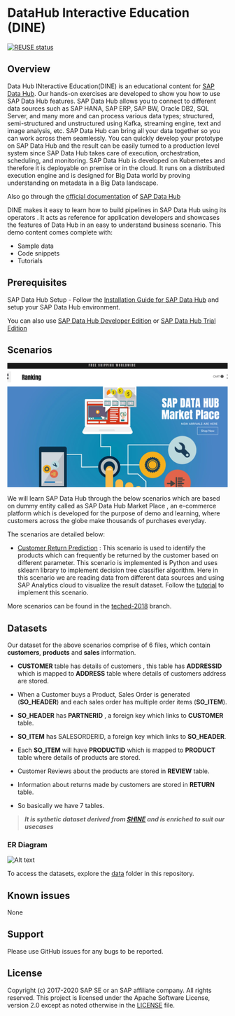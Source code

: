 # DataHub Interactive Education (DINE)

[![REUSE status](https://api.reuse.software/badge/github.com/SAP-samples/datahub-dine)](https://api.reuse.software/info/github.com/SAP-samples/datahub-dine)

## Overview

Data Hub INteractive Education(DINE) is an educational content for [SAP Data Hub](https://www.sap.com/products/data-hub.html). Our hands-on exercises are developed to show you how to use SAP Data Hub features. 
SAP Data Hub allows you to connect to different data sources such as SAP HANA, SAP ERP, SAP BW, Oracle DB2, SQL Server, and many more and can process various data types; structured, semi-structured and unstructured using Kafka, streaming engine, text and image analysis, etc. SAP Data Hub can bring all your data together so you can work across them seamlessly. You can quickly develop your prototype on SAP Data Hub and the result can be easily turned to a production level system since SAP Data Hub takes care of execution, orchestration, scheduling, and monitoring. SAP Data Hub is developed on Kubernetes and therefore it is deployable on premise or in the cloud. It runs on a distributed execution engine and is designed for Big Data world by proving understanding on metadata in a Big Data landscape. 

Also go through the [official documentation](https://help.sap.com/viewer/p/SAP_DATA_HUB) of [SAP Data Hub](https://www.sap.com/products/data-hub.html)

DINE makes it easy to learn how to build pipelines in SAP Data Hub using its operators . It acts as reference for application developers and showcases the features of Data Hub in an easy to understand business scenario. This demo content comes complete with:  
- Sample data
- Code snippets
- Tutorials


## Prerequisites

SAP Data Hub Setup - Follow the [Installation Guide for SAP Data Hub](https://help.sap.com/viewer/e66c399612e84a83a8abe97c0eeb443a/2.4.latest/en-US/9f866d8ef9a94c30947f12e73eaf0dd9.html) and setup your SAP Data Hub environment.

You can also use [SAP Data Hub Developer Edition](https://blogs.sap.com/2017/12/06/sap-data-hub-developer-edition/) or [SAP Data Hub Trial Edition](https://blogs.sap.com/2018/04/26/sap-data-hub-trial-edition/)


## Scenarios

![Alt text](./data/Picture1.png "Optional title")

We will learn SAP Data Hub through the below scenarios which are based on dummy entity called as SAP Data Hub Market Place , an e-commerce platform which is developed for the purpose of demo and learning, where customers across the globe make thousands of purchases everyday.

The scenarios are detailed below:

- [Customer Return Prediction](./tutorials/customer%20return%20prediction/README.md) :  This scenario is used to identify the products which can frequently be returned by the customer based on different parameter. This scenario is implemented is Python and uses sklearn library to implement decision tree classifier algorithm. Here in this scenario we are reading data from different data sources and using SAP Analytics cloud to visualize the result dataset. Follow the [tutorial](./tutorials/customer%20return%20prediction) to implement this scenario.

More scenarios can be found in the [teched-2018](https://github.com/SAP/datahub-dine/tree/teched-2018) branch.

 
## Datasets

Our dataset for the above scenarios comprise of 6 files, which contain <b>customers</b>, <b>products</b> and <b>sales</b> information.
	
- <b>CUSTOMER</b> table has details  of  customers , this table has <b>ADDRESSID</b> which is mapped to <b>ADDRESS</b> table where details of customers address are stored.
		
- When a Customer buys a Product, Sales Order is generated (<b>SO_HEADER</b>) and each sales order has multiple order items (<b>SO_ITEM</b>).

- <b>SO_HEADER</b> has <b>PARTNERID</b> , a foreign key which links to <b>CUSTOMER</b> table.

- <b>SO_ITEM</b> has SALESORDERID, a foreign key which links to <b>SO_HEADER</b>.

- Each <b>SO_ITEM</b> will have <b>PRODUCTID</b> which is mapped to <b>PRODUCT</b> table where details of products are stored.

- Customer Reviews about the products are stored in <b>REVIEW</b> table.

- Information about returns made by customers are stored in <b>RETURN</b> table. 

- So basically we have 7 tables.

> <b><i> It is sythetic dataset derived from [SHINE](https://github.com/SAP/hana-shine-xsa) and is enriched to suit our usecases </i> </b>


### ER Diagram

![Alt text](./data/images/er_diagram.jpg "Optional title")

To access the datasets, explore the [data](./data) folder in this repository.


## Known issues

None


## Support

Please use GitHub issues for any bugs to be reported.


## License

Copyright (c) 2017-2020 SAP SE or an SAP affiliate company. All rights reserved.
This project is licensed under the Apache Software License, version 2.0 except as noted otherwise in the [LICENSE](LICENSES/Apache-2.0.txt) file.

